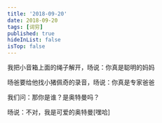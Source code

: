 ```yaml
---
title: '2018-09-20'
date: 2018-09-20
tags: [词穷]
published: true
hideInList: false
isTop: false
---
```


我把小音箱上面的绳子解开，旸说：你真是聪明的妈妈

旸爸要给他找小猪佩奇的录音，旸说：你真是专家爸爸

我们问：那你是谁？是奥特曼吗？

旸说：不对，我是可爱的奥特曼[嘿哈]